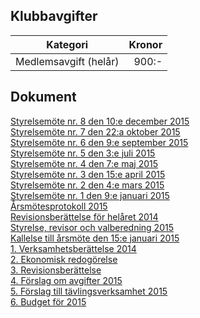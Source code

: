 ## Klubbavgifter

|Kategori|Kronor|
|-|-:|
|Medlemsavgift (helår)|900:-|

## Dokument
[Styrelsemöte nr. 8 den 10:e december 2015](HTM/Protokoll_SrS_nr8_2015.pdf)  
[Styrelsemöte nr. 7 den 22:a oktober 2015](HTM/Protokoll_SrS_nr7_2015.pdf)  
[Styrelsemöte nr. 6 den 9:e september 2015](HTM/Protokoll_SrS_nr6_2015.pdf)  
[Styrelsemöte nr. 5 den 3:e juli 2015](HTM/Protokoll_SrS_nr5_2015.pdf)  
[Styrelsemöte nr. 4 den 7:e maj 2015](HTM/Protokoll_SrS_nr4_2015.pdf)  
[Styrelsemöte nr. 3 den 15:e april 2015](HTM/Protokoll_SrS_nr3_2015.pdf)  
[Styrelsemöte nr. 2 den 4:e mars 2015](HTM/Protokoll_SrS_nr2_2015.pdf)  
[Styrelsemöte nr. 1 den 9:e januari 2015](HTM/Protokoll_SrS_nr1_2015.pdf)  
[Årsmötesprotokoll 2015](HTM/arsmote_protokoll_2015.pdf)  
[Revisionsberättelse för helåret 2014](HTM/revision_helar_2014.pdf)  
[Styrelse, revisor och valberedning 2015](HTM/seniorstyrelse_2015.pdf)  
[Kallelse till årsmöte den 15:e januari 2015](HTM/kallelse_SrS_arsmote_2015.pdf)  
[1. Verksamhetsberättelse 2014](HTM/bilaga1_verksamhet_2014.pdf)  
[2. Ekonomisk redogörelse](HTM/bilaga2_ekonomi.pdf)  
[3. Revisionsberättelse](HTM/bilaga3_revision.pdf)  
[4. Förslag om avgifter 2015](HTM/bilaga4_avgiftspolicy.pdf)  
[5. Förslag till tävlingsverksamhet 2015](HTM/bilaga5_verksamhet_2015.pdf)  
[6. Budget för 2015](HTM/bilaga6_budget.pdf)  
